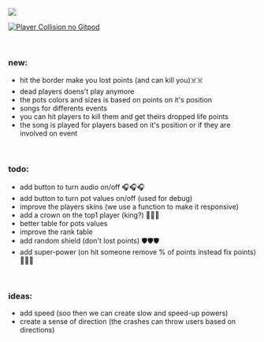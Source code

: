 <p></p>
<img src="https://camo.githubusercontent.com/450fecbc460a567a6c12f35d65a67bf3e6fd0d0e/68747470733a2f2f6d656469612e67697068792e636f6d2f6d656469612f5a43713833704363656b525963695a4d4c492f67697068792e676966"></img>

[![Player Collision no Gitpod](https://gitpod.io/button/open-in-gitpod.svg)](http://gitpod.io/#experiment=pwa-pod/https://github.com/doriclaudino/meu-primeiro-jogo-multiplayer)

<br>

<h3>new:</h3>
<ul>
<li>hit the border make you lost points (and can kill you)☠️☠️</li>
<li>dead players doens't play anymore</li>
<li>the pots colors and sizes is based on points on it's position</li>
<li>songs for differents events</li>
<li>you can hit players to kill them and get theirs dropped life points</li>
<li>the song is played for players based on it's position or if they are involved on event</li>
</ul>

<br>

<h3>todo:</h3>
<ul>
<li>add button to turn audio on/off 🎧🎧🎧</li>
<li>add button to turn pot values on/off (used for debug)</li>
<li>improve the players skins (we use a function to make it responsive)</li>
<li>add a crown on the top1 player (king?) 👑👑👑</li>
<li>better table for pots values</li>
<li>improve the rank table</li>
<li>add random shield (don't lost points) 🛡️🛡️🛡️</li>
<li>add super-power (on hit someone remove % of points instead fix points) 💪💪💪</li>
</ul>

<br>

<h3>ideas:</h3>
<ul>
<li>add speed (soo then we can create slow and speed-up powers)</li>
<li>create a sense of direction (the crashes can throw users based on directions)</li>
</ul>
